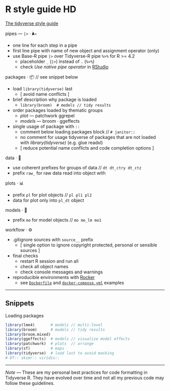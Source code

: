 # R style guide HD

[The tidyverse style guide](https://style.tidyverse.org/)

pipes — `|>` · 🌬️

+ one line for each step in a pipe
+ first line pipe with name of new object and assignment operator (only)
+ use Base-R pipe `|>` over Tidyverse-R pipe `%>%` for R >= 4.2
  + placeholder `_` (`|>`) instead of `.` (`%>%`)
  + check _Use native pipe operator_ in [RStudio](https://www.rstudio.com/blog/rstudio-v1-4-update-whats-new/)

packages · 📦 // see snippet below

+ load `library(tidyverse)` last
  + [ avoid name conflicts ]
+ brief description why package is loaded
  + `library(broom)  # models // tidy results`
+ order packages loaded by thematic groups
  + _plot_ — patchwork ggrepel
  + _models_ — broom · ggeffects
+ single usage of package with `::`
  + comment below loading packages block // `# janitor::`
  + no comment for usage tidyverse of packages that are not loaded with _library(tidyverse)_ (e.g. glue readxl)
  + [ reduce potential name conflicts and code completion options ]

data · 🔢

+ use coherent prefixes for groups of data // `dt dt_ctry dt_ctz`
+ prefix `raw_` for raw data read into object with

plots · 📊

+ prefix `pl` for plot objects // `pl pl1 pl2`
+ data for plot only into `pl_dt` object

models · 🔬

+ prefix `mo` for model objects // `mo mo_lm mo1`

workflow · ⚙️

+ .gitignore sources with `source__` prefix
  + [ single option to ignore copyright protected, personal or sensible sources ]
+ final checks
  + restart R session and run all
  + check all object names
  + check console messages and warnings
+ reproducible environments with [Rocker](https://rocker-project.org/use/reproducibility.html)
  + see [`Dockerfile`](Dockerfile) and [`docker-compose.yml`](docker-compose.yml) examples

---

## Snippets

Loading packages

```r
library(lme4)       # models // multi-level
library(broom)      # models // tidy results
library(broom.mixed)
library(ggeffects)  # models // visualize model effects
library(patchwork)  # plots  // arrange
library(sf)         # maps
library(tidyverse)  # load last to avoid masking
# DT:: skimr:: viridis::
```

---

_Note_ — These are my personal best practices for code formatting in Tidyverse R. They have evolved over time and not all my previous code may follow these guidelines.
